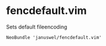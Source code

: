 fencdefault.vim
===============

Sets default fileencoding

```vim
NeoBundle 'januswel/fencdefault.vim'
```
